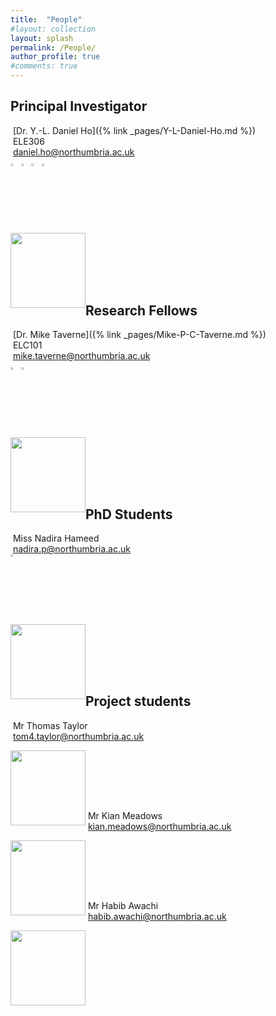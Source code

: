 ```yaml
---
title:  "People"
#layout: collection
layout: splash
permalink: /People/
author_profile: true
#comments: true
---
```

## Principal Investigator 

&nbsp;[Dr. Y.-L. Daniel Ho]({% link _pages/Y-L-Daniel-Ho.md %})<br>
&nbsp;ELE306<br>
&nbsp;<daniel.ho@northumbria.ac.uk><br> 
  <a href="https://www.northumbria.ac.uk/about-us/our-staff/h/daniel-ho/"><img src="{{ site.url }}{{ site.baseurl }}/assets/profiles/nuw.png" style="left;width: 2.5%; border: none; text-decoration: none"/></a> 
  <a href="https://scholar.google.co.uk/citations?user=LNZN_NIAAAAJ"><img src="{{ site.url }}{{ site.baseurl }}/assets/profiles/google.png" style="width: 2.5%; border: none; text-decoration: none"/></a> 
  <a href="https://www.linkedin.com/in/quantumgeezer/"><img src="{{ site.url }}{{ site.baseurl }}/assets/profiles/linkedin.png" style="width: 2.5%; border: none; text-decoration: none"/></a> 
  <a href="https://twitter.com/ilhaformosa"><img src="{{ site.url }}{{ site.baseurl }}/assets/profiles/Twitter-Logo-2.png" style="width: 2.5%; border: none; text-decoration: none"/></a>
<p align="center">
  <img src="{{ site.url }}{{ site.baseurl }}/assets/profiles/Daniel_Ho-1.png" style="float: left;height: 120px"/><br><br><br> 
</p>
&nbsp;
&nbsp;
&nbsp;

## Research Fellows 

&nbsp;[Dr. Mike Taverne]({% link _pages/Mike-P-C-Taverne.md %})<br>
&nbsp;ELC101<br>
&nbsp;<mike.taverne@northumbria.ac.uk><br> 
  <a href="https://www.northumbria.ac.uk/about-us/our-staff/h/daniel-ho/"><img src="{{ site.url }}{{ site.baseurl }}/assets/profiles/nuw.png" style="left;width: 2.5%; border: none; text-decoration: none"/></a> 
  <a href="https://scholar.google.co.uk/citations?user=LNZN_NIAAAAJ"><img src="{{ site.url }}{{ site.baseurl }}/assets/profiles/google.png" style="width: 2.5%; border: none; text-decoration: none"/></a> 
<p align="center">
  <img src="{{ site.url }}{{ site.baseurl }}/assets/profiles/profile_im_MT.jpg" style="float: left;height: 120px"/><br><br><br> 
</p>
&nbsp;
&nbsp;
&nbsp;

## PhD Students

&nbsp;Miss Nadira Hameed<br>
&nbsp;<nadira.p@northumbria.ac.uk><br> 
  <a href="https://www.linkedin.com/in/nadira-hameed94/"><img src="{{ site.url }}{{ site.baseurl }}/assets/profiles/linkedin.png" style="width: 2.5%; border: none; text-decoration: none"/></a> 
<p align="center">
  <img src="{{ site.url }}{{ site.baseurl }}/assets/profiles/profile_im_NH.jpg" style="float: left;height: 120px"/><br><br><br> 
</p>
&nbsp;
&nbsp;
&nbsp;

## Project students

&nbsp;Mr Thomas Taylor<br>
&nbsp;<tom4.taylor@northumbria.ac.uk><br>  
<p align="center">
   <img src="{{ site.url }}{{ site.baseurl }}/assets/profiles/profile_im_default_1.jpg" style="float: left;height: 120px"/><br><br><br> 
</p>  
&nbsp;
&nbsp;
&nbsp;

&nbsp;Mr Kian Meadows<br>
&nbsp;<kian.meadows@northumbria.ac.uk><br>  
<p align="center">
   <img src="{{ site.url }}{{ site.baseurl }}/assets/profiles/profile_im_default_1.jpg" style="float: left;height: 120px"/><br><br><br> 
</p>  
&nbsp;
&nbsp;
&nbsp;

&nbsp;Mr Habib Awachi<br> 
&nbsp;<habib.awachi@northumbria.ac.uk><br>     
<p align="center">
   <img src="{{ site.url }}{{ site.baseurl }}/assets/profiles/profile_im_default_1.jpg" style="float: left;height: 120px"/><br><br><br> 
</p>  
&nbsp;
&nbsp;
&nbsp;


<!--![image-left]({{ site.url }}{{ site.baseurl }}/assets/profiles/profile_im_default_1.jpg){: .align-left height="2"}
The rest of this paragraph is filler for the sake of seeing the text wrap around the 150×150 image, which is **left aligned**.
The rest of this paragraph is filler for the sake of seeing the text wrap around the 150×150 image, which is **left aligned**.
The rest of this paragraph is filler for the sake of seeing the text wrap around the 150×150 image, which is **left aligned**.
The rest of this paragraph is filler for the sake of seeing the text wrap around the 150×150 image, which is **left aligned**.-->
<!--<figure style="width: 150px" class="align-left">
  <img src="{{ site.url }}{{ site.baseurl }}/assets/profiles/profile_im_default_1.jpg" alt="">
  <figcaption>Itty-bitty caption.</figcaption>
</figure>
Thomas Taylor<br>&nbsp;
*Final year project student working on developing code for a python-based component control graphical user interface (GUI) for the in-house built Fourier image spectroscopy (FIS) system.*<br>&nbsp;
The rest of this paragraph is filler for the sake of seeing the text wrap around the 150×150 image, which is **left aligned**.
As you can see the should be some space above, below, and to the right of the image. The text should not be creeping on the image. Creeping is just not right. Images need breathing room too. Let them speak like you words. Let them do their jobs without any hassle from the text. In about one more sentence here, we'll see that the text moves from the right of the image down below the image in seamless transition. Again, letting the do it's thing. Mission accomplished!-->
<!--<img src="{{ site.url }}{{ site.baseurl }}/assets/profiles/profile_im_HT.jpg" style="float: left;height: 120px"/>&nbsp;
Kian Meadows<br>&nbsp;
*Final year project student working on developing code for a python-based component control graphical user interface (GUI) for the in-house built Fourier image spectroscopy (FIS) system.*<br>&nbsp;-->

  
<!--<p align="center">
  <b>Some Links:</b><br>
  <a href="#">Link 1</a> |
  <a href="#">Link 2</a> |
  <a href="#">Link 3</a>
  <br><br>
  <img src="http://s.4cdn.org/image/title/105.gif">
</p>-->
